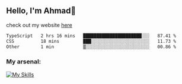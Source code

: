 
## Hello, I'm Ahmad👋

check out my website [here](https://ahmadalwi.com/)

<!--START_SECTION:waka-->

```txt
TypeScript   2 hrs 16 mins   ██████████████████████░░░   87.41 %
CSS          18 mins         ███░░░░░░░░░░░░░░░░░░░░░░   11.73 %
Other        1 min           ▒░░░░░░░░░░░░░░░░░░░░░░░░   00.86 %
```

<!--END_SECTION:waka-->

### My arsenal:

[![My Skills](https://skillicons.dev/icons?i=js,ts,py,go,react,nextjs,svelte,nodejs,django,tailwind,html,css,sass,firebase,mongodb,postgres,mysql,redis,git,github,docker,vscode,figma,godot)](https://skillicons.dev)
